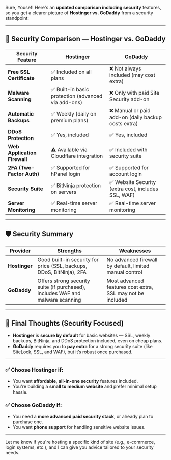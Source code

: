 Sure, Yousef! Here's an **updated comparison including security** features, so you get a clearer picture of **Hostinger vs. GoDaddy** from a security standpoint:

---

## 🔐 Security Comparison — Hostinger vs. GoDaddy

| Security Feature             | **Hostinger**                                      | **GoDaddy**                                        |
| ---------------------------- | -------------------------------------------------- | -------------------------------------------------- |
| **Free SSL Certificate**     | ✅ Included on all plans                            | ❌ Not always included (may cost extra)             |
| **Malware Scanning**         | ✅ Built-in basic protection (advanced via add-ons) | ❌ Only with paid Site Security add-on              |
| **Automatic Backups**        | ✅ Weekly (daily on premium plans)                  | ❌ Manual or paid add-on (daily backup costs extra) |
| **DDoS Protection**          | ✅ Yes, included                                    | ✅ Yes, included                                    |
| **Web Application Firewall** | ⚠️ Available via Cloudflare integration            | ✅ Included with security suite                     |
| **2FA (Two-Factor Auth)**    | ✅ Supported for hPanel login                       | ✅ Supported for account login                      |
| **Security Suite**           | ✅ BitNinja protection on servers                   | ✅ Website Security (extra cost, includes SSL, WAF) |
| **Server Monitoring**        | ✅ Real-time server monitoring                      | ✅ Real-time server monitoring                      |

---

## 🛡️ Security Summary

| Provider      | **Strengths**                                                                  | **Weaknesses**                                             |
| ------------- | ------------------------------------------------------------------------------ | ---------------------------------------------------------- |
| **Hostinger** | Good built-in security for price (SSL, backups, DDoS, BitNinja), 2FA           | No advanced firewall by default, limited manual control    |
| **GoDaddy**   | Offers strong security suite (if purchased), includes WAF and malware scanning | Most advanced features cost extra, SSL may not be included |

---

## 🧠 Final Thoughts (Security Focused)

* **Hostinger** is **secure by default** for basic websites — SSL, weekly backups, BitNinja, and DDoS protection included, even on cheap plans.
* **GoDaddy** requires you to **pay extra** for a strong security suite (like SiteLock, SSL, and WAF), but it’s robust once purchased.

---

### ✅ Choose **Hostinger** if:

* You want **affordable**, **all-in-one security** features included.
* You're building a **small to medium website** and prefer minimal setup hassle.

### ✅ Choose **GoDaddy** if:

* You need a **more advanced paid security stack**, or already plan to purchase one.
* You want **phone support** for handling sensitive website issues.

---

Let me know if you're hosting a specific kind of site (e.g., e-commerce, login systems, etc.), and I can give you advice tailored to your security needs.
